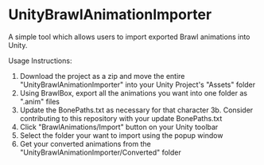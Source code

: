 # UnityBrawlAnimationImporter
A simple tool which allows users to import exported Brawl animations into Unity.

Usage Instructions:
1. Download the project as a zip and move the entire "UnityBrawlAnimationImporter" into your Unity Project's "Assets" folder
2. Using BrawlBox, export all the animations you want into one folder as ".anim" files
3. Update the BonePaths.txt as necessary for that character
3b. Consider contributing to this repository with your update BonePaths.txt
4. Click "BrawlAnimations/Import" button on your Unity toolbar
5. Select the folder your want to import using the popup window
6. Get your converted animations from the "UnityBrawlAnimationImporter/Converted" folder
